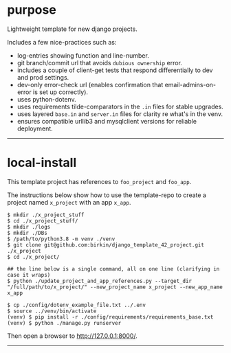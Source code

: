# purpose

Lightweight template for new django projects.

Includes a few nice-practices such as: 
- log-entries showing function and line-number.
- git branch/commit url that avoids `dubious ownership` error.
- includes a couple of client-get tests that respond differentially to dev and prod settings.
- dev-only error-check url (enables confirmation that email-admins-on-error is set up correctly).
- uses python-dotenv.
- uses requirements tilde-comparators in the `.in` files for stable upgrades.
- uses layered `base.in` and `server.in` files for clarity re what's in the venv. 
- ensures compatible urllib3 and mysqlclient versions for reliable deployment.

--- 


# local-install

This template project has references to `foo_project` and `foo_app`.

The instructions below show how to use the template-repo to create a project named `x_project` with an app `x_app`.

```
$ mkdir ./x_project_stuff
$ cd ./x_project_stuff/
$ mkdir ./logs
$ mkdir ./DBs
$ /path/to/python3.8 -m venv ./venv
$ git clone git@github.com:birkin/django_template_42_project.git ./x_project
$ cd ./x_project/

## the line below is a single command, all on one line (clarifying in case it wraps)
$ python ./update_project_and_app_references.py --target_dir "/full/path/to/x_project/" --new_project_name x_project --new_app_name x_app  

$ cp ./config/dotenv_example_file.txt ../.env
$ source ../venv/bin/activate
(venv) $ pip install -r ./config/requirements/requirements_base.txt
(venv) $ python ./manage.py runserver
```

Then open a browser to <http://127.0.0.1:8000/>.

---
